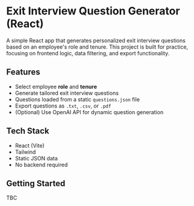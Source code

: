 # Exit Interview Question Generator (React)

A simple React app that generates personalized exit interview questions based on an employee's role and tenure. This project is built for practice, focusing on frontend logic, data filtering, and export functionality.

## Features

- Select employee **role** and **tenure**
- Generate tailored exit interview questions
- Questions loaded from a static `questions.json` file
- Export questions as `.txt`, `.csv`, or `.pdf`
- (Optional) Use OpenAI API for dynamic question generation

## Tech Stack

- React (Vite)
- Tailwind
- Static JSON data
- No backend required

## Getting Started

TBC

